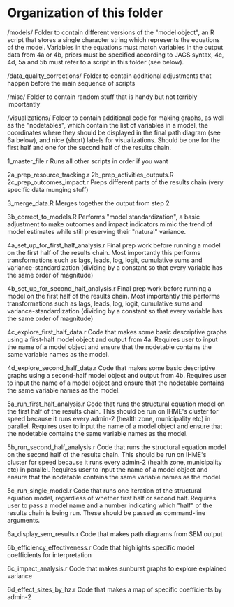 # Organization of this folder

/models/
Folder to contain different versions of the "model object", an R script that stores a single character string which represents the equations of the model. Variables in the equations must match variables in the output data from 4a or 4b, priors must be specified according to JAGS syntax, 4c, 4d, 5a and 5b must refer to a script in this folder (see below).

/data_quality_corrections/
Folder to contain additional adjustments that happen before the main sequence of scripts

/misc/
Folder to contain random stuff that is handy but not terribly importantly

/visualizations/
Folder to contain additional code for making graphs, as well as the "nodetables", which contain the list of variables in a model, the coordinates where they should be displayed in the final path diagram (see 6a below), and nice (short) labels for visualizations. Should be one for the first half and one for the second half of the results chain.

1_master_file.r
Runs all other scripts in order if you want

2a_prep_resource_tracking.r
2b_prep_activities_outputs.R
2c_prep_outcomes_impact.r
Preps different parts of the results chain (very specific data munging stuff)

3_merge_data.R
Merges together the output from step 2

3b_correct_to_models.R
Performs "model standardization", a basic adjustment to make outcomes and impact indicators mimic the trend of model estimates while still preserving their "natural" variance.

4a_set_up_for_first_half_analysis.r
Final prep work before running a model on the first half of the results chain. Most importantly this performs transformations such as lags, leads, log, logit, cumulative sums and variance-standardization (dividing by a constant so that every variable has the same order of magnitude)

4b_set_up_for_second_half_analysis.r
Final prep work before running a model on the first half of the results chain. Most importantly this performs transformations such as lags, leads, log, logit, cumulative sums and variance-standardization (dividing by a constant so that every variable has the same order of magnitude)

4c_explore_first_half_data.r
Code that makes some basic descriptive graphs using a first-half model object and output from 4a. Requires user to input the name of a model object and ensure that the nodetable contains the same variable names as the model.

4d_explore_second_half_data.r
Code that makes some basic descriptive graphs using a second-half model object and output from 4b. Requires user to input the name of a model object and ensure that the nodetable contains the same variable names as the model.

5a_run_first_half_analysis.r
Code that runs the structural equation model on the first half of the results chain. This should be run on IHME's cluster for speed because it runs every admin-2 (health zone, municipality etc) in parallel. Requires user to input the name of a model object and ensure that the nodetable contains the same variable names as the model.

5b_run_second_half_analysis.r
Code that runs the structural equation model on the second half of the results chain. This should be run on IHME's cluster for speed because it runs every admin-2 (health zone, municipality etc) in parallel. Requires user to input the name of a model object and ensure that the nodetable contains the same variable names as the model.

5c_run_single_model.r
Code that runs one iteration of the structural equation model, regardless of whether first half or second half. Requires user to pass a model name and a number indicating which "half" of the results chain is being run. These should be passed as command-line arguments.

6a_display_sem_results.r
Code that makes path diagrams from SEM output

6b_efficiency_effectiveness.r
Code that highlights specific model coefficients for interpretation

6c_impact_analysis.r
Code that makes sunburst graphs to explore explained variance

6d_effect_sizes_by_hz.r
Code that makes a map of specific coefficients by admin-2
